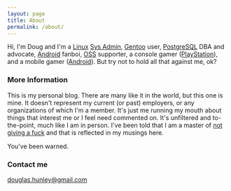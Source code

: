 ```yaml
---
layout: page
title: About
permalink: /about/
---
```


Hi, I'm Doug and I'm a [Linux](https://en.wikipedia.org/wiki/Linux) [Sys Admin](https://en.wikipedia.org/wiki/System_administrator), [Gentoo](https://gentoo.org) user, [PostgreSQL](https://www.postgresql.org) DBA and advocate, [Android](http://www.android.com) fanboi, [OSS](https://en.wikipedia.org/wiki/Open-source_movement) supporter, a console gamer ([PlayStation](https://www.playstation.com)), and a mobile gamer ([Android](https://play.google.com/store/apps/category/GAME)). But try not to hold all that against me, ok?

### More Information

This is my personal blog. There are many like it in the world, but this one is mine. It doesn't represent my current (or past) employers, or any organizations of which I'm a member. It's just me running my mouth about things that interest me or I feel need commented on. It's unfiltered and to-the-point, much like I am in person. I've been told that I am a master of [not giving a fuck](http://markmanson.net/not-giving-a-fuck) and that is reflected in my musings here.

You've been warned.

### Contact me

[douglas.hunley@gmail.com](mailto:douglas.hunley@gmail.com)
